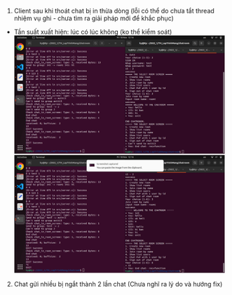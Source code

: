 1. Client sau khi thoát chat bị in thừa dòng (lỗi có thể do chưa tắt thread nhiệm vụ ghi - chưa tìm ra giải pháp mới để khắc phục)
- Tần suất xuất hiện: lúc có lúc không (ko thể kiểm soát)
![TH_1](./BUG_IMG/bug1_img1.png)
![TH_1](./BUG_IMG/bug1_img2.png)
2. Chat gửi nhiều bị ngắt thành 2 lần chat (Chưa nghĩ ra lý do và hướng fix)